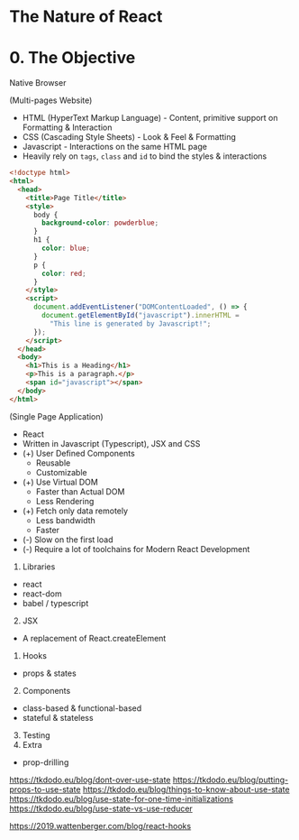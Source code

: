 # The Nature of React <!-- omit in toc -->

# 0. The Objective

Native Browser

(Multi-pages Website)

- HTML (HyperText Markup Language) - Content, primitive support on Formatting & Interaction
- CSS (Cascading Style Sheets) - Look & Feel & Formatting
- Javascript - Interactions on the same HTML page
- Heavily rely on `tags`, `class` and `id` to bind the styles & interactions

```html
<!doctype html>
<html>
  <head>
    <title>Page Title</title>
    <style>
      body {
        background-color: powderblue;
      }
      h1 {
        color: blue;
      }
      p {
        color: red;
      }
    </style>
    <script>
      document.addEventListener("DOMContentLoaded", () => {
        document.getElementById("javascript").innerHTML =
          "This line is generated by Javascript!";
      });
    </script>
  </head>
  <body>
    <h1>This is a Heading</h1>
    <p>This is a paragraph.</p>
    <span id="javascript"></span>
  </body>
</html>
```

(Single Page Application)

- React
- Written in Javascript (Typescript), JSX and CSS
- (+) User Defined Components
  - Reusable
  - Customizable
- (+) Use Virtual DOM
  - Faster than Actual DOM
  - Less Rendering
- (+) Fetch only data remotely
  - Less bandwidth
  - Faster
- (-) Slow on the first load
- (-) Require a lot of toolchains for Modern React Development

1. Libraries

- react
- react-dom
- babel / typescript

2. JSX

- A replacement of React.createElement

1. Hooks

- props & states

2. Components

- class-based & functional-based
- stateful & stateless

3. Testing
4. Extra

- prop-drilling

https://tkdodo.eu/blog/dont-over-use-state
https://tkdodo.eu/blog/putting-props-to-use-state
https://tkdodo.eu/blog/things-to-know-about-use-state
https://tkdodo.eu/blog/use-state-for-one-time-initializations
https://tkdodo.eu/blog/use-state-vs-use-reducer

https://2019.wattenberger.com/blog/react-hooks
